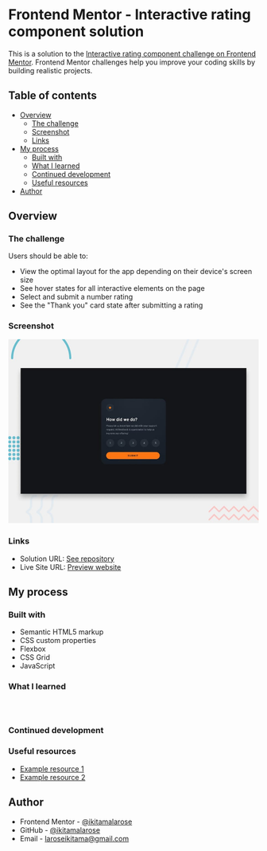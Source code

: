 # Frontend Mentor - Interactive rating component solution

This is a solution to the [Interactive rating component challenge on Frontend Mentor](https://www.frontendmentor.io/challenges/interactive-rating-component-koxpeBUmI). Frontend Mentor challenges help you improve your coding skills by building realistic projects. 

## Table of contents

- [Overview](#overview)
  - [The challenge](#the-challenge)
  - [Screenshot](#screenshot)
  - [Links](#links)
- [My process](#my-process)
  - [Built with](#built-with)
  - [What I learned](#what-i-learned)
  - [Continued development](#continued-development)
  - [Useful resources](#useful-resources)
- [Author](#author)


## Overview

### The challenge

Users should be able to:

- View the optimal layout for the app depending on their device's screen size
- See hover states for all interactive elements on the page
- Select and submit a number rating
- See the "Thank you" card state after submitting a rating

### Screenshot

![](./design/desktop-preview.jpg)

### Links

- Solution URL: [See repository]()
- Live Site URL: [Preview website]()

## My process

### Built with

- Semantic HTML5 markup
- CSS custom properties
- Flexbox
- CSS Grid
- JavaScript

### What I learned

```html

```
```css

```
```js

```
### Continued development


### Useful resources

- [Example resource 1](https://www.example.com) 
- [Example resource 2](https://www.example.com) 

## Author

- Frontend Mentor - [@ikitamalarose](https://www.frontendmentor.io/profile/ikitamalarose)
- GitHub - [@ikitamalarose](https://github.com/ikitamalarose)
- Email - [laroseikitama@gmail.com](mailto:laroseikitama@gmail.com)
